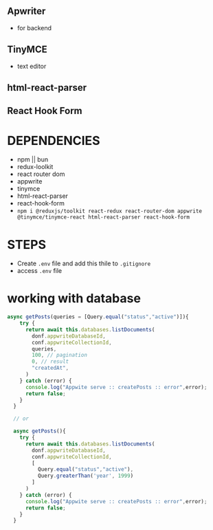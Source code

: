 ## Apwriter
- for backend

## TinyMCE
- text editor

## html-react-parser

## React Hook Form


# DEPENDENCIES
- npm || bun
- redux-loolkit
- react router dom
- appwrite
- tinymce
- html-react-parser
- react-hook-form
- `npm i @reduxjs/toolkit react-redux react-router-dom appwrite @tinymce/tinymce-react html-react-parser react-hook-form`



# STEPS
- Create `.env` file and add this thile to `.gitignore`
- access `.env` file

# working with database

```jsx
async getPosts(queries = [Query.equal("status","active")]){
    try {
      return await this.databases.listDocuments(
        donf.appwriteDatabaseId,
        conf.appwriteCollectionId,
        queries,
        100, // pagination
        0, // result
        "createdAt",
      )
    } catch (error) {
      console.log("Appwite serve :: createPosts :: error",error);
      return false;
    }
  }

  // or

  async getPosts(){
    try {
      return await this.databases.listDocuments(
        donf.appwriteDatabaseId,
        conf.appwriteCollectionId,
        [
          Query.equal("status","active"),
          Query.greaterThan('year', 1999)
        ]
      )
    } catch (error) {
      console.log("Appwite serve :: createPosts :: error",error);
      return false;
    }
  }
```